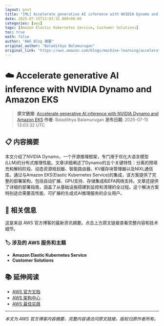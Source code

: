 ```yaml
---
layout: post
title: "[ML] Accelerate generative AI inference with NVIDIA Dynamo and Amazon EKS"
date: 2025-07-15T13:03:32.000+00:00
categories: [aws]
tags: [Amazon Elastic Kubernetes Service, Customer Solutions]
toc: true
math: false
author: "AWS Blog 摘要"
original_author: "Baladithya Balamurugan"
original_link: "https://aws.amazon.com/blogs/machine-learning/accelerate-generative-ai-inference-with-nvidia-dynamo-and-amazon-eks/"
---
```


# ☁️ Accelerate generative AI inference with NVIDIA Dynamo and Amazon EKS

> **原文链接**: [Accelerate generative AI inference with NVIDIA Dynamo and Amazon EKS](https://aws.amazon.com/blogs/machine-learning/accelerate-generative-ai-inference-with-nvidia-dynamo-and-amazon-eks/)
> **作者**: Baladithya Balamurugan
> **发布日期**: 2025-07-15 13:03:32 UTC

## 📋 内容摘要

本文介绍了NVIDIA Dynamo，一个开源推理框架，专门用于优化大语言模型(LLM)的分布式推理性能。文章详细阐述了Dynamo的五个关键特性：分离的预填充和解码阶段、动态资源规划器、智能路由器、KV缓存块管理器以及NIXL通信库。通过与Amazon EKS(Elastic Kubernetes Service)的集成，该方案提供了完整的部署架构，包括自动扩展、GPU支持、存储集成和EFA网络支持。文章还提供了详细的部署指南，涵盖了从基础设施搭建到监控和清理的全过程。这个解决方案特别适合需要高性能、可扩展的生成式AI推理服务的企业用户。

## 🔗 相关信息

这是来自 AWS 官方博客的最新资讯摘要。点击上方原文链接查看完整内容和技术细节。

### 🏷️ 涉及的 AWS 服务和主题

- **Amazon Elastic Kubernetes Service**
- **Customer Solutions**

## 📚 延伸阅读

- [AWS 官方文档](https://docs.aws.amazon.com/)
- [AWS 架构中心](https://aws.amazon.com/architecture/)
- [AWS 最佳实践](https://aws.amazon.com/architecture/well-architected/)

---

*本文为 AWS 官方博客内容摘要，完整内容请访问原文链接。版权归原作者所有。*